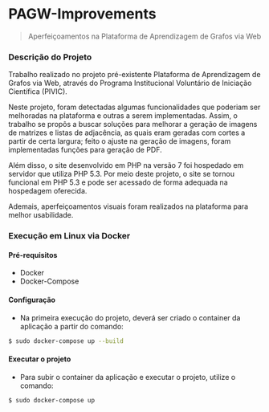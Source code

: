 # PAGW-Improvements

> Aperfeiçoamentos na Plataforma de Aprendizagem de Grafos via Web

### Descrição do Projeto

Trabalho realizado no projeto pré-existente Plataforma de Aprendizagem de Grafos via Web, através do Programa Institucional Voluntário de Iniciação Científica (PIVIC).

Neste projeto, foram detectadas algumas funcionalidades que poderiam ser melhoradas na plataforma e outras a serem implementadas. Assim, o trabalho se propôs a buscar soluções para melhorar a geração de imagens de matrizes e listas de adjacência, as quais eram geradas com cortes a partir de certa largura; feito o ajuste na geração de imagens, foram implementadas funções para geração de PDF. 

Além disso, o site desenvolvido em PHP na versão 7 foi hospedado em servidor que utiliza PHP 5.3. Por meio deste projeto, o site se tornou funcional em PHP 5.3 e pode ser acessado de forma adequada na hospedagem oferecida. 

Ademais, aperfeiçoamentos visuais foram realizados na plataforma para melhor usabilidade.

### Execução em Linux via Docker

#### Pré-requisitos
* Docker
* Docker-Compose

#### Configuração

* Na primeira execução do projeto, deverá ser criado o container da aplicação a partir do comando:
```bash 
$ sudo docker-compose up --build
```
#### Executar o projeto

* Para subir o container da aplicação e executar o projeto, utilize o comando:

```bash
$ sudo docker-compose up
